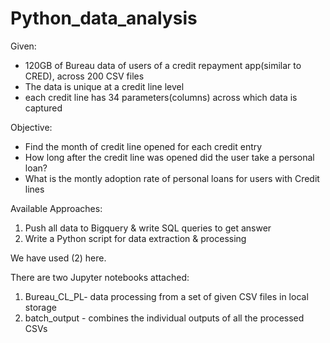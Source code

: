 # Python_data_analysis

Given: 
- 120GB of Bureau data of users of a credit repayment app(similar to CRED), across 200 CSV files
- The data is unique at a credit line level
- each credit line has 34 parameters(columns) across which data is captured

Objective:
- Find the month of credit line opened for each credit entry
- How long after the credit line was opened did the user take a personal loan?
- What is the montly adoption rate of personal loans for users with Credit lines

Available Approaches:
1. Push all data to Bigquery & write SQL queries to get answer
2. Write a Python script for data extraction & processing 

We have used (2) here.

There are two Jupyter notebooks attached:
1. Bureau_CL_PL- data processing from a set of given CSV files in local storage
2. batch_output - combines the individual outputs of all the processed CSVs

